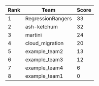 | Rank | Team | Score |
| --- | --- | --- |
|1|RegressionRangers|33|
|2|ash-ketchum|32|
|3|martini|24|
|4|cloud_migration|20|
|5|example_team2|13|
|6|example_team3|12|
|7|example_team4|6|
|8|example_team1|0|
